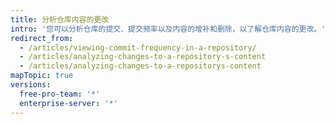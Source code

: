 ```yaml
---
title: 分析仓库内容的更改
intro: '您可以分析仓库的提交、提交频率以及内容的增补和删除，以了解仓库内容的更改。'
redirect_from:
  - /articles/viewing-commit-frequency-in-a-repository/
  - /articles/analyzing-changes-to-a-repository-s-content
  - /articles/analyzing-changes-to-a-repositorys-content
mapTopic: true
versions:
  free-pro-team: '*'
  enterprise-server: '*'
---
```


